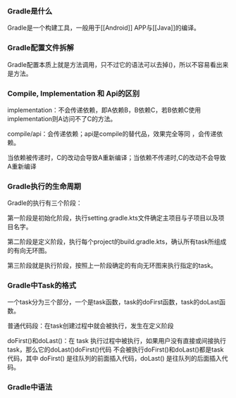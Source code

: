 ### Gradle是什么

Gradle是一个构建工具，一般用于[[Android]] APP与[[Java]]的编译。

### Gradle配置文件拆解

Gradle配置本质上就是方法调用，只不过它的语法可以去掉()，所以不容易看出来是方法。

### Compile, Implementation 和 Api的区别

implementation：不会传递依赖，即A依赖B，B依赖C，若B依赖C使用implementation则A访问不了C的方法。

compile/api：会传递依赖；api是compile的替代品，效果完全等同 ，会传递依赖。

当依赖被传递时，C的改动会导致A重新编译；当依赖不传递时,C的改动不会导致A重新编译

### Gradle执行的生命周期

Gradle的执行有三个阶段：

第一阶段是初始化阶段，执行setting.gradle.kts文件确定主项目与子项目以及项目名字。

第二阶段是定义阶段，执行每个project的build.gradle.kts，确认所有task所组成的有向无环图。

第三阶段就是执行阶段，按照上一阶段确定的有向无环图来执行指定的task。

### Gradle中Task的格式

一个task分为三个部分，一个是task函数，task的doFirst函数，task的doLast函数。

普通代码段：在task创建过程中就会被执行，发生在定义阶段

doFirst()和doLast()：在 task 执行过程中被执行，如果用户没有直接或间接执行 task，那么它的doLast()doFirst()代码 不会被执行doFirst()和doLast()都是task代码，其中 doFirst() 是往队列的前面插入代码，doLast() 是往队列的后面插入代码。

### Gradle中语法

  
